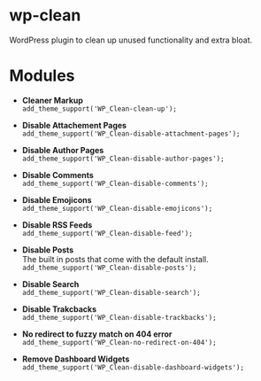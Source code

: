 # wp-clean
WordPress plugin to clean up unused functionality and extra bloat.

# Modules #

* **Cleaner Markup**<br>
`add_theme_support('WP_Clean-clean-up');`

* **Disable Attachement Pages**<br>
`add_theme_support('WP_Clean-disable-attachment-pages');`

* **Disable Author Pages**<br>
`add_theme_support('WP_Clean-disable-author-pages');`

* **Disable Comments**<br>
`add_theme_support('WP_Clean-disable-comments');`

* **Disable Emojicons**<br>
`add_theme_support('WP_Clean-disable-emojicons');`

* **Disable RSS Feeds**<br>
`add_theme_support('WP_Clean-disable-feed');`

* **Disable Posts**<br>
The built in posts that come with the default install.<br>
`add_theme_support('WP_Clean-disable-posts');`

* **Disable Search**<br>
`add_theme_support('WP_Clean-disable-search');`

* **Disable Trakcbacks**<br>
`add_theme_support('WP_Clean-disable-trackbacks');`

* **No redirect to fuzzy match on 404 error**<br>
`add_theme_support('WP_Clean-no-redirect-on-404');`

* **Remove Dashboard Widgets**<br>
`add_theme_support('WP_Clean-disable-dashboard-widgets');`
